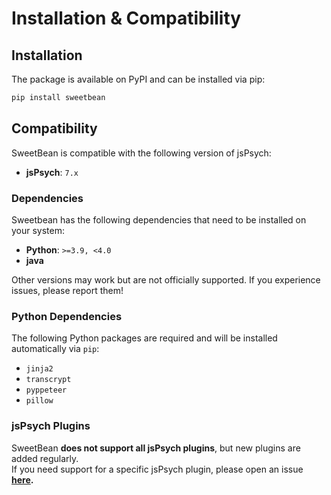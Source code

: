 # Installation & Compatibility

## Installation

The package is available on PyPI and can be installed via pip:

```bash
pip install sweetbean
```

## Compatibility

SweetBean is compatible with the following version of jsPsych:

- **jsPsych**: `7.x`  

### Dependencies

Sweetbean has the following dependencies that need to be installed on your system:

- **Python**: `>=3.9, <4.0`  
- **java**

Other versions may work but are not officially supported. If you experience issues, please report them!

### Python Dependencies
The following Python packages are required and will be installed automatically via `pip`:

- `jinja2`
- `transcrypt`
- `pyppeteer`
- `pillow`

### jsPsych Plugins

SweetBean **does not support all jsPsych plugins**, but new plugins are added regularly.  
If you need support for a specific jsPsych plugin, please open an issue **[here](https://github.com/AutoResearch/sweetbean/issues).**
